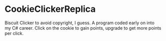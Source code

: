 # CookieClickerReplica
Biscuit Clicker to avoid copyright, I guess. A program coded early on into my C# career. Click on the cookie to gain points, upgrade to get more points per click.

